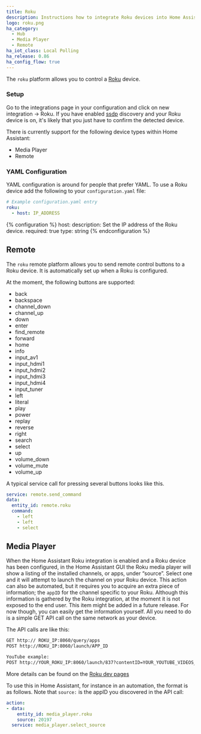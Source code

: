 ```yaml
---
title: Roku
description: Instructions how to integrate Roku devices into Home Assistant.
logo: roku.png
ha_category:
  - Hub
  - Media Player
  - Remote
ha_iot_class: Local Polling
ha_release: 0.86
ha_config_flow: true
---
```


The `roku` platform allows you to control a [Roku](https://www.roku.com/) device.

### Setup

Go to the integrations page in your configuration and click on new integration -> Roku.
If you have enabled [ssdp](/integrations/ssdp) discovery and your Roku device is on, it's likely that you just have to confirm the detected device.

There is currently support for the following device types within Home Assistant:

- Media Player
- Remote

### YAML Configuration

YAML configuration is around for people that prefer YAML.
To use a Roku device add the following to your `configuration.yaml` file:

```yaml
# Example configuration.yaml entry
roku:
  - host: IP_ADDRESS
```

{% configuration %}
host:
  description: Set the IP address of the Roku device.
  required: true
  type: string
{% endconfiguration %}

## Remote

The `roku` remote platform allows you to send remote control buttons to a Roku device. It is automatically set up when a Roku is configured.

At the moment, the following buttons are supported:

- back
- backspace
- channel_down
- channel_up
- down
- enter
- find_remote
- forward
- home
- info
- input_av1
- input_hdmi1
- input_hdmi2
- input_hdmi3
- input_hdmi4
- input_tuner
- left
- literal
- play
- power
- replay
- reverse
- right
- search
- select
- up
- volume_down
- volume_mute
- volume_up

A typical service call for pressing several buttons looks like this.

```yaml
service: remote.send_command
data:
  entity_id: remote.roku
  command:
    - left
    - left
    - select
```

## Media Player

When the Home Assistant Roku integration is enabled and a Roku device has been configured, in the Home Assistant GUI the Roku media player will show a listing of the installed channels, or apps, under “source”. Select one and it will attempt to launch the channel on your Roku device. This action can also be automated, but it requires you to acquire an extra piece of information; the ```appID``` for the channel specific to your Roku. Although this information is gathered by the Roku integration, at the moment it is not exposed to the end user. This item might be added in a future release. For now though, you can easily get the information yourself. All you need to do is a simple GET API call on the same network as your device.

The API calls are like this:

```txt
GET http:// ROKU_IP:8060/query/apps
POST http://ROKU_IP:8060/launch/APP_ID

YouTube example:
POST http://YOUR_ROKU_IP:8060/launch/837?contentID=YOUR_YOUTUBE_VIDEOS_CONTENT_ID&MediaType=live
```

More details can be found on the [Roku dev pages](https://developer.roku.com/docs/developer-program/discovery/external-control-api.md)

To use this in Home Assistant, for instance in an automation, the format is as follows. Note that `source:` is the appID you discovered in the API call:

```yaml
action:
- data:
    entity_id: media_player.roku
    source: 20197
  service: media_player.select_source
```
